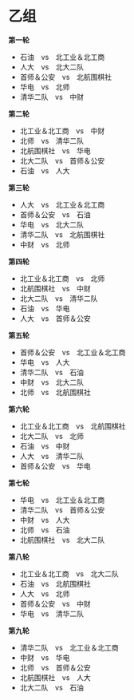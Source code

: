 # **乙组**
**第一轮**
+ 石油&emsp;vs&emsp;北工业＆北工商
+ 人大&emsp;vs&emsp;北大二队
+ 首师＆公安&emsp;vs&emsp;北航围棋社
+ 华电&emsp;vs&emsp;北师
+ 清华二队&emsp;vs&emsp;中财

**第二轮**
+ 北工业＆北工商&emsp;vs&emsp;中财
+ 北师&emsp;vs&emsp;清华二队
+ 北航围棋社&emsp;vs&emsp;华电
+ 北大二队&emsp;vs&emsp;首师＆公安
+ 石油&emsp;vs&emsp;人大

**第三轮**
+ 人大&emsp;vs&emsp;北工业＆北工商
+ 首师＆公安&emsp;vs&emsp;石油
+ 华电&emsp;vs&emsp;北大二队
+ 清华二队&emsp;vs&emsp;北航围棋社
+ 中财&emsp;vs&emsp;北师

**第四轮**
+ 北工业＆北工商&emsp;vs&emsp;北师
+ 北航围棋社&emsp;vs&emsp;中财
+ 北大二队&emsp;vs&emsp;清华二队
+ 石油&emsp;vs&emsp;华电
+ 人大&emsp;vs&emsp;首师＆公安

**第五轮**
+ 首师＆公安&emsp;vs&emsp;北工业＆北工商
+ 华电&emsp;vs&emsp;人大
+ 清华二队&emsp;vs&emsp;石油
+ 中财&emsp;vs&emsp;北大二队
+ 北师&emsp;vs&emsp;北航围棋社

**第六轮**
+ 北工业＆北工商&emsp;vs&emsp;北航围棋社
+ 北大二队&emsp;vs&emsp;北师
+ 石油&emsp;vs&emsp;中财
+ 人大&emsp;vs&emsp;清华二队
+ 首师＆公安&emsp;vs&emsp;华电

**第七轮**
+ 华电&emsp;vs&emsp;北工业＆北工商
+ 清华二队&emsp;vs&emsp;首师＆公安
+ 中财&emsp;vs&emsp;人大
+ 北师&emsp;vs&emsp;石油
+ 北航围棋社&emsp;vs&emsp;北大二队

**第八轮**
+ 北工业＆北工商&emsp;vs&emsp;北大二队
+ 石油&emsp;vs&emsp;北航围棋社
+ 人大&emsp;vs&emsp;北师
+ 首师＆公安&emsp;vs&emsp;中财
+ 华电&emsp;vs&emsp;清华二队

**第九轮**
+ 清华二队&emsp;vs&emsp;北工业＆北工商
+ 中财&emsp;vs&emsp;华电
+ 北师&emsp;vs&emsp;首师＆公安
+ 北航围棋社&emsp;vs&emsp;人大
+ 北大二队&emsp;vs&emsp;石油

